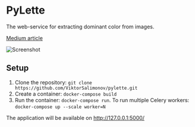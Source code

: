 # PyLette
The web-service for extracting dominant color from images.

[Medium article](https://medium.com/@salimonov/%D0%B0%D1%81%D0%B8%D0%BD%D1%85%D1%80%D0%BE%D0%BD%D0%BD%D1%8B%D0%B5-%D1%84%D0%BE%D0%BD%D0%BE%D0%B2%D1%8B%D0%B5-%D0%B7%D0%B0%D0%B4%D0%B0%D0%BD%D0%B8%D1%8F-%D0%B2-flask-%D0%BF%D1%80%D0%B8%D0%BB%D0%BE%D0%B6%D0%B5%D0%BD%D0%B8%D0%B8-%D1%81-%D0%B8%D1%81%D0%BF%D0%BE%D0%BB%D1%8C%D0%B7%D0%BE%D0%B2%D0%B0%D0%BD%D0%B8%D0%B5%D0%BC-celery-22c0dc9473ab)

![](https://pp.userapi.com/c848628/v848628718/134d9f/3akg9RQpsTs.jpg "Screenshot")

## Setup
1. Clone the repository: `git clone https://github.com/ViktorSalimonov/pylette.git`
2. Create a container: `docker-compose build`
3. Run the container: `docker-compose run`. To run multiple Celery workers: `docker-compose up --scale worker=N`

The application will be available on http://127.0.0.1:5000/
